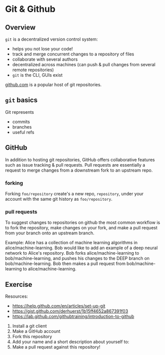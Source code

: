 # Git & Github

## Overview

`git` is a decentralized version control system:  

* helps you not lose your code!
* track and merge concurrent changes to a repository of files
* collaborate with several authors
* decentralized across machines (can push & pull changes from several remote repositories)
* `git` is the CLI, GUIs exist

[github.com](https://github.com) is a popular host of git repositories.

## `git` basics

Git represents 

* commits
* branches
* useful refs

## GitHub

In addition to hosting git repositories, GitHub offers collaborative features
such as issue tracking & pull requests.  Pull requests are essentially a
request to merge changes from a downstream fork to an upstream repo.  

### forking

Forking `foo/repository` create's a new repo, `repository`, under your
account with the same git history as `foo/repository`.

### pull requests

To suggest changes to repositories on github the most common workflow is to
fork the repository, make changes on your fork, and make a pull request from
your branch onto an upstream branch.  

Example:  Alice has a collection of machine learning algorithms in
alice/machine-learning.  Bob would like to add an example of a deep neural
network to Alice's repository.  Bob forks alice/machine-learning to
bob/machine-learning, and pushes his changes to the DEEP branch on
bob/machine-learning.  Bob then makes a pull request from bob/machine-learning
to alice/machine-learning.

## Exercise

Resources:
* https://help.github.com/en/articles/set-up-git
* https://gist.github.com/derhuerst/1b15ff4652a867391f03
* https://lab.github.com/githubtraining/introduction-to-github
 
1. Install a git client
1. Make a GitHub account
1. Fork this repository
1. Add your name and a short description about yourself to: 
1. Make a pull request against this repository!
